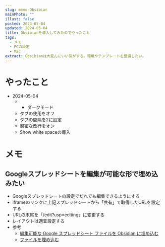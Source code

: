 ```yaml
---
slug: memo-Obsibian
mainPhoto: ""
illust: false
posted: 2024-05-04
updated: 2024-05-04
title: Obsibianを導入してみたのでやったこと
tags:
  - メモ
  - PCの設定
  - Mac
extract: Obsibianは大変んにいい気がする。環境やテンプレートを整備したい。
---
```

# やったこと

- 2024-05-04
  - - ダークモード
  - タブの使用をオフ
  - タブの間隔を2に設定
  - 厳密な改行をオン
  - Show white spaceの導入

# メモ

## Googleスプレッドシートを編集が可能な形で埋め込みたい

  - Googleスプレッドシートの設定でだれでも編集できるようにする
  - iframeのリンクに上記スプレッドシートから「共有」で取得したURLを設定する
  - URLの末尾を「/edit?usp=editing」に変更する
  - レイアウトは適宜設定する
  - 参考
    - [編集可能な Google スプレッドシート ファイルを Obsidian に埋め込む](https://forum.obsidian.md/t/embedding-editable-google-sheet-file-into-obsidian/55673/1)  
    - [ファイルを埋め込む](https://publish.obsidian.md/help-ja/%E3%82%AC%E3%82%A4%E3%83%89/%E3%83%95%E3%82%A1%E3%82%A4%E3%83%AB%E3%82%92%E5%9F%8B%E3%82%81%E8%BE%BC%E3%82%80)